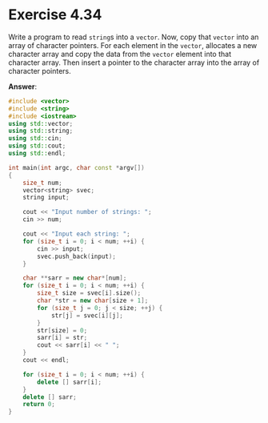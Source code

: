 # Exercise 4.34

Write a program to read `string`s into a `vector`. Now, copy that `vector` into an array of character pointers. For each element in the `vector`, allocates a new character array and copy the data from the `vector` element into that character array. Then insert a pointer to the character array into the array of character pointers.

**Answer**:

```cpp
#include <vector>
#include <string>
#include <iostream>
using std::vector;
using std::string;
using std::cin;
using std::cout;
using std::endl;

int main(int argc, char const *argv[])
{
    size_t num;
    vector<string> svec;
    string input;

    cout << "Input number of strings: ";
    cin >> num;

    cout << "Input each string: ";
    for (size_t i = 0; i < num; ++i) {
        cin >> input;
        svec.push_back(input);
    }

    char **sarr = new char*[num];
    for (size_t i = 0; i < num; ++i) {
        size_t size = svec[i].size();
        char *str = new char[size + 1];
        for (size_t j = 0; j < size; ++j) {
            str[j] = svec[i][j];
        }
        str[size] = 0;
        sarr[i] = str;
        cout << sarr[i] << " ";
    }
    cout << endl;

    for (size_t i = 0; i < num; ++i) {
        delete [] sarr[i];
    }
    delete [] sarr;
    return 0;
}

```